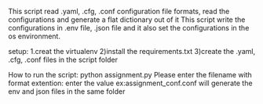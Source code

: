 
This script  read .yaml, .cfg, .conf configuration file formats, read the configurations and generate a flat dictionary out of it
This script  write the configurations in .env file, .json file and it also set the configurations in the os environment.

setup:
1.creat the virtualenv
2)install the requirements.txt
3)create the .yaml, .cfg, .conf files in the script folder



How to run the script:
python assignment.py
Please enter the filename with format extention:
enter the value ex:assignment_conf.conf
will generate the env and json  files in the same folder


